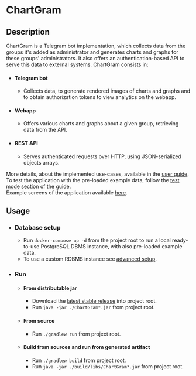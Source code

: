 # ChartGram

## Description

ChartGram is a Telegram bot implementation, which collects data from the groups it's added as administrator and generates charts and graphs for these groups' administrators.
It also offers an authentication-based API to serve this data to external systems.
ChartGram consists in:
- #### Telegram bot
  - Collects data, to generate rendered images of charts and graphs and to obtain authorization tokens to view analytics on the webapp.
- #### Webapp
  - Offers various charts and graphs about a given group, retrieving data from the API.
- #### REST API
  - Serves authenticated requests over HTTP, using JSON-serialized objects arrays.

More details, about the implemented use-cases, available in the [user guide](/assets/docs/user_guide.md).  
To test the application with the pre-loaded example data, follow the [test mode](/assets/docs/user_guide.md#test-mode) section of the guide.  
Example screens of the application available [here](/assets/docs/example_screens.md).

## Usage

- ### Database setup
    - Run `docker-compose up -d` from the project root to run a local ready-to-use PostgreSQL DBMS instance, with also
      pre-loaded example data.
    - To use a custom RDBMS instance see [advanced setup](/assets/docs/advanced_setup.md).

- ### Run
    - #### From distributable jar
        - Download the [latest stable release](https://github.com/DavideCosta95/ChartGram/releases/latest) into project
          root.
        - Run `java -jar ./ChartGram*.jar` from project root.

    - #### From source
        - Run `./gradlew run` from project root.

    - #### Build from sources and run from generated artifact
        - Run `./gradlew build` from project root.
        - Run `java -jar ./build/libs/ChartGram*.jar` from project root.